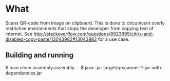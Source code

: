 # What

Scans QR-code from image on clipboard. This is done to circumvent overly restrictive environments that stops the
developer from copying text of internet. See
http://stackoverflow.com/questions/8923995/citrix-and-disabled-copy-paste/13043982#13043982 for a use case.

## Building and running

$ mvn clean assembly:assembly
...
$ java -jar target/qrscanner-1-jar-with-dependencies.jar
